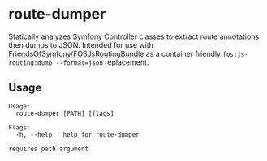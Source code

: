 # route-dumper

Statically analyzes [Symfony](https://github.com/symfony/symfony) Controller classes to extract route annotations then dumps to JSON. Intended for use with [FriendsOfSymfony/FOSJsRoutingBundle](https://github.com/FriendsOfSymfony/FOSJsRoutingBundle) as a container friendly `fos:js-routing:dump --format=json` replacement. 

## Usage
```
Usage:
  route-dumper [PATH] [flags]

Flags:
  -h, --help   help for route-dumper

requires path argument

```